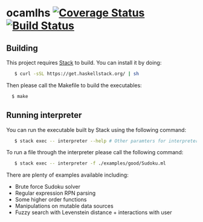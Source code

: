 # ocamlhs [![Coverage Status](https://coveralls.io/repos/github/styczynski/ocaml.hs/badge.svg?branch=master)](https://coveralls.io/github/styczynski/ocaml.hs?branch=master) [![Build Status](https://travis-ci.com/styczynski/ocaml.hs.svg?branch=master)](https://travis-ci.com/styczynski/ocaml.hs)

## Building

This project requires [Stack](https://docs.haskellstack.org/en/stable/README/) to build.
You can install it by doing:
```bash
   $ curl -sSL https://get.haskellstack.org/ | sh
```

Then please call the Makefile to build the executables:
```bash
  $ make
```

## Running interpreter

You can run the executable built by Stack using the following command:
```bash
   $ stack exec -- interpreter --help # Other paramters for interpreter
```

To run a file through the interpreter please call the following command:
```bash
   $ stack exec -- interpreter -f ./examples/good/Sudoku.ml
```

There are plenty of examples available including:
* Brute force Sudoku solver
* Regular expression RPN parsing
* Some higher order functions
* Manipulations on mutable data sources
* Fuzzy search with Levenstein distance + interactions with user